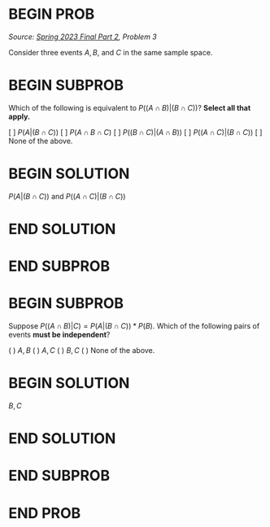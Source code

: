 # BEGIN PROB

<i>Source: [Spring 2023 Final Part 2](../sp23-final-pt2/index.html), Problem 3</i>

Consider three events $A, B,$ and $C$ in the same sample space.

# BEGIN SUBPROB

Which of the following is equivalent to
$P((A\cap B)|(B \cap C))$? **Select all that apply.**

[ ] $P(A|(B \cap C))$
[ ] $P(A \cap B \cap C)$
[ ] $P((B \cap C)|(A \cap B))$
[ ] $P((A \cap C)|(B \cap C))$
[ ] None of the above.

# BEGIN SOLUTION

$P(A|(B \cap C))$ and $P((A \cap C)|(B \cap C))$

# END SOLUTION

# END SUBPROB

# BEGIN SUBPROB

Suppose $P((A \cap B)|C) = P(A|(B \cap C))*P(B)$. Which of
the following pairs of events **must be independent**?

( ) $A, B$
( ) $A, C$
( ) $B, C$
( ) None of the above.

# BEGIN SOLUTION

$B, C$

# END SOLUTION

# END SUBPROB

# END PROB